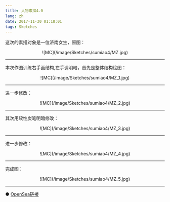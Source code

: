 ```yaml
---
title: 人物素描4.0
lang: zh
date: 2017-11-30 01:18:01
tags: Sketches
---
```


这次的素描对象是一位济南女生，原图：

<center>![MC](/image/Sketches/sumiao4/MZ.jpg)</center>

----------------------------------------  

本次作图训练右手画结构,左手调明暗，首先是整体结构绘图：

<center>![MC](/image/Sketches/sumiao4/MZ_1.jpg)</center>

----------------------------------------  

进一步修改：

<center>![MC](/image/Sketches/sumiao4/MZ_2.jpg)</center>

----------------------------------------  

其次用软性炭笔明暗修改：

<center>![MC](/image/Sketches/sumiao4/MZ_3.jpg)</center>

----------------------------------------  

进一步修改：

<center>![MC](/image/Sketches/sumiao4/MZ_4.jpg)</center>

----------------------------------------  

完成图：

<center>![MC](/image/Sketches/sumiao4/MZ_5.jpg)</center>

----------------------------------------  

● [OpenSea链接](https://opensea.io/assets/0x495f947276749ce646f68ac8c248420045cb7b5e/5538608732828411082250453030091092578936762873171210564831323228036883546113 "The Girl Who Is Makeuping")

<nft-card
contractAddress="0x495f947276749ce646f68ac8c248420045cb7b5e"
tokenId="5538608732828411082250453030091092578936762873171210564831323228036883546113">
</nft-card>
<script src="https://unpkg.com/embeddable-nfts/dist/nft-card.min.js"></script>

